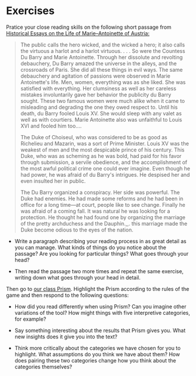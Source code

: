 # Exercises

Pratice your close reading skills on the following short passage from [Historical Essays on the Life of Marie–Antoinette of Austria:](http://chnm.gmu.edu/revolution/d/262/)

> The public calls the hero wicked, and the wicked a hero; it also calls the virtuous a harlot and a harlot virtuous. . . . So were the Countess Du Barry and Marie Antoinette. Through her dissolute and revolting debauchery, Du Barry amazed the universe in the alleys, and the crossroads of Paris. She did all these things in evil ways. The same debauchery and agitation of passions were observed in Marie Antoinette's life. Men, women, everything was as she liked. She was satisfied with everything. Her clumsiness as well as her careless mistakes involuntarily gave her behavior the publicity du Barry sought. These two famous women were much alike when it came to misleading and degrading the one they owed respect to. Until his death, du Barry fooled Louis XV. She would sleep with any valet as well as with courtiers. Marie Antoinette also was unfaithful to Louis XVI and fooled him too....
> 
> The Duke of Choiseul, who was considered to be as good as Richelieu and Mazarin, was a sort of Prime Minister. Louis XV was the weakest of men and the most despicable prince of his century. This Duke, who was as scheming as he was bold, had paid for his favor through submission, a servile obedience, and the accomplishment of the most awful political crime one could ever imagine. Even though he had power, he was afraid of du Barry's intrigues. He despised her and even insulted her in public.
> 
> The Du Barry organized a conspiracy. Her side was powerful. The Duke had enemies. He had made some reforms and he had been in office for a long time—at court, people like to see change. Finally he was afraid of a coming fall. It was natural he was looking for a protection. He thought he had found one by organizing the marriage of the pretty archduchess and the Dauphin.,,. this marriage made the Duke become odious to the eyes of the nation.

* Write a paragraph describing your reading process in as great detail as you can manage. What kinds of things do you notice about the passage? Are you looking for particular things? What goes through your head?

* Then read the passage two more times and repeat the same exercise, writing down what goes through your head in detail.


Then go to [our class Prism](http://prism.scholarslab.org/prisms/3b45e88c-6dfa-11e6-89fc-005056b3784e/highlight?locale=en). Highlight the Prism according to the rules of the game and then respond to the following questions:

* How did you read differently when using Prism? Can you imagine other variations of the tool? How might things with five interpretive categories, for example?

* Say something interesting about the results that Prism gives you. What new insights does it give you into the text?

* Think more critically about the categories we have chosen for you to highlight. What assumptions do you think we have about them? How does pairing these two categories change how you think about the categories themselves? 


